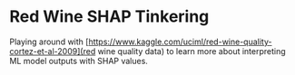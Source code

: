# Red Wine SHAP Tinkering
Playing around with [https://www.kaggle.com/uciml/red-wine-quality-cortez-et-al-2009](red wine quality data) to learn more about interpreting ML model outputs with SHAP values.
